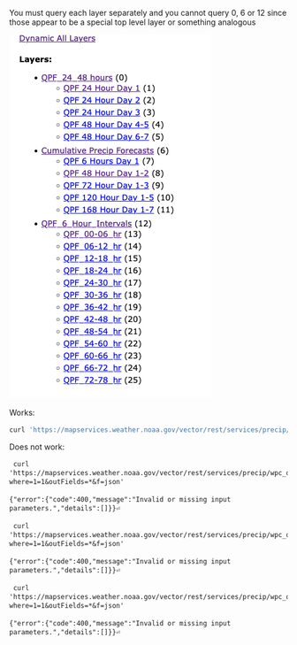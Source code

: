 You must query each layer separately and you cannot query 0, 6 or 12 since those appear to be a special top level layer or something analogous

![list of qpf forecasts](./images/forecastList.png)

Works:

```sh
curl 'https://mapservices.weather.noaa.gov/vector/rest/services/precip/wpc_qpf/MapServer/1/query?where=1=1&outFields=*&f=json'
```

Does not work:

```
 curl 'https://mapservices.weather.noaa.gov/vector/rest/services/precip/wpc_qpf/MapServer/12/query?where=1=1&outFields=*&f=json'

{"error":{"code":400,"message":"Invalid or missing input parameters.","details":[]}}⏎

 curl 'https://mapservices.weather.noaa.gov/vector/rest/services/precip/wpc_qpf/MapServer/6/query?where=1=1&outFields=*&f=json'

{"error":{"code":400,"message":"Invalid or missing input parameters.","details":[]}}⏎

 curl 'https://mapservices.weather.noaa.gov/vector/rest/services/precip/wpc_qpf/MapServer/0/query?where=1=1&outFields=*&f=json'

{"error":{"code":400,"message":"Invalid or missing input parameters.","details":[]}}⏎
```
